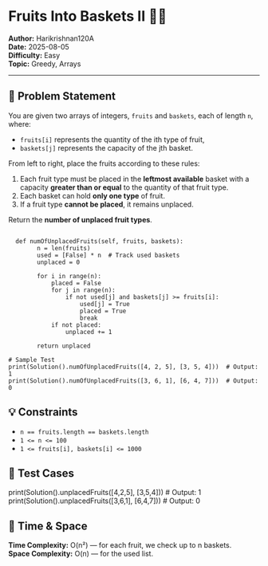 # Fruits Into Baskets II 🧺🍎

**Author:** Harikrishnan120A  
**Date:** 2025-08-05  
**Difficulty:** Easy  
**Topic:** Greedy, Arrays

---

## 🧩 Problem Statement

You are given two arrays of integers, `fruits` and `baskets`, each of length `n`, where:
- `fruits[i]` represents the quantity of the ith type of fruit,
- `baskets[j]` represents the capacity of the jth basket.

From left to right, place the fruits according to these rules:
1. Each fruit type must be placed in the **leftmost available** basket with a capacity **greater than or equal** to the quantity of that fruit type.
2. Each basket can hold **only one type** of fruit.
3. If a fruit type **cannot be placed**, it remains unplaced.

Return the **number of unplaced fruit types**.


```class Solution:

  def numOfUnplacedFruits(self, fruits, baskets):
        n = len(fruits)
        used = [False] * n  # Track used baskets
        unplaced = 0

        for i in range(n):
            placed = False
            for j in range(n):
                if not used[j] and baskets[j] >= fruits[i]:
                    used[j] = True
                    placed = True
                    break
            if not placed:
                unplaced += 1

        return unplaced

# Sample Test
print(Solution().numOfUnplacedFruits([4, 2, 5], [3, 5, 4]))  # Output: 1
print(Solution().numOfUnplacedFruits([3, 6, 1], [6, 4, 7]))  # Output: 0

```

## 💡 Constraints

- `n == fruits.length == baskets.length`
- `1 <= n <= 100`
- `1 <= fruits[i], baskets[i] <= 1000`



## 🧪 Test Cases

print(Solution().unplacedFruits([4,2,5], [3,5,4]))  # Output: 1
print(Solution().unplacedFruits([3,6,1], [6,4,7]))  # Output: 0

## 🏁 Time & Space 

**Time Complexity:** O(n²) — for each fruit, we check up to n baskets.               
**Space Complexity:** O(n) — for the used list.

